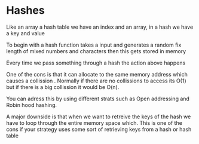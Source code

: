 # Hashes

Like an array a hash table we have an index and an array, in a hash we have a key and value

To begin with a hash function takes a input and generates a random fix length of mixed numbers and characters then this gets stored in memory

Every time we pass something through a hash the action above happens

One of the cons is that it can allocate to the same memory address which causes a collission . Normally if there are no collissions to access its O(1) but if there is a big collission it would be O(n).

You can adress this by using different strats such as Open addressing and Robin hood hashing.

A major downside is that when we want to retreive the keys of the hash we have to loop through the entire memory space which. This is one of the cons if your strategy uses some sort of retrieving keys from a hash or hash table
